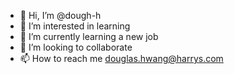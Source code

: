 - 👋 Hi, I’m @dough-h
- 👀 I’m interested in learning
- 🌱 I’m currently learning a new job
- 💞️ I’m looking to collaborate 
- 📫 How to reach me douglas.hwang@harrys.com

<!---
dough-h/dough-h is a ✨ special ✨ repository because its `README.md` (this file) appears on your GitHub profile.
You can click the Preview link to take a look at your changes.
--->
